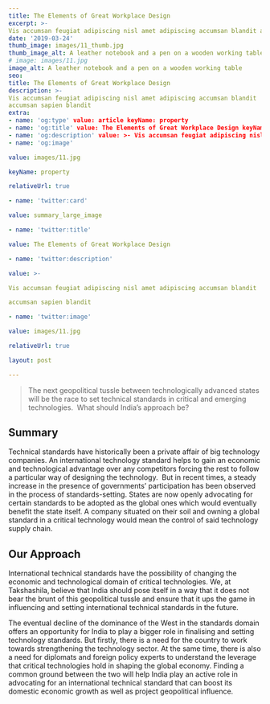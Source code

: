 ```yaml
---
title: The Elements of Great Workplace Design
excerpt: >-
Vis accumsan feugiat adipiscing nisl amet adipiscing accumsan blandit accumsan sapien blandit ac amet faucibus aliquet placerat commodo.
date: '2019-03-24'
thumb_image: images/11_thumb.jpg
thumb_image_alt: A leather notebook and a pen on a wooden working table
# image: images/11.jpg
image_alt: A leather notebook and a pen on a wooden working table
seo:
title: The Elements of Great Workplace Design
description: >-
Vis accumsan feugiat adipiscing nisl amet adipiscing accumsan blandit
accumsan sapien blandit
extra:
- name: 'og:type' value: article keyName: property
- name: 'og:title' value: The Elements of Great Workplace Design keyName: property
- name: 'og:description' value: >- Vis accumsan feugiat adipiscing nisl amet adipiscing accumsan blandit accumsan sapien blandit keyName: property
- name: 'og:image'

value: images/11.jpg

keyName: property

relativeUrl: true

- name: 'twitter:card'

value: summary_large_image

- name: 'twitter:title'

value: The Elements of Great Workplace Design

- name: 'twitter:description'

value: >-

Vis accumsan feugiat adipiscing nisl amet adipiscing accumsan blandit

accumsan sapien blandit

- name: 'twitter:image'

value: images/11.jpg

relativeUrl: true

layout: post

---
```


  

> The next geopolitical tussle between technologically advanced states will be the race to set technical standards in critical and emerging technologies.  What should India’s approach be?

  

## Summary

  

Technical standards have historically been a private affair of big technology companies. An international technology standard helps to gain an economic and technological advantage over any competitors forcing the rest to follow a particular way of designing the technology.  But in recent times, a steady increase in the presence of governments’ participation has been observed in the process of standards-setting. States are now openly advocating for certain standards to be adopted as the global ones which would eventually benefit the state itself. A company situated on their soil and owning a global standard in a critical technology would mean the control of said technology supply chain.

  

## Our Approach

  

International technical standards have the possibility of changing the economic and technological domain of critical technologies. We, at Takshashila, believe that India should pose itself in a way that it does not bear the brunt of this geopolitical tussle and ensure that it ups the game in influencing and setting international technical standards in the future.

  

The eventual decline of the dominance of the West in the standards domain offers an opportunity for India to play a bigger role in finalising and setting technology standards. But firstly, there is a need for the country to work towards strengthening the technology sector. At the same time, there is also a need for diplomats and foreign policy experts to understand the leverage that critical technologies hold in shaping the global economy. Finding a common ground between the two will help India play an active role in advocating for an international technical standard that can boost its domestic economic growth as well as project geopolitical influence.